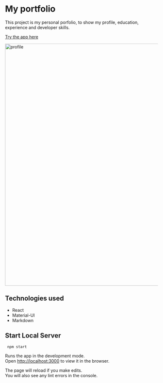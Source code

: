 # My portfolio

This project is my personal porfolio, to show my profile, education, experience and developer skills.

[Try the app here](https://juanlamas.dev/portfolio/)

<img src="https://juanlamas.dev/portfolio/img/content/portfolio/profile.png" alt="profile" width="800"/>

## Technologies used

- React
- Material-UI
- Markdown

## Start Local Server
```
 npm start
```

Runs the app in the development mode.<br />
Open [http://localhost:3000](http://localhost:3000) to view it in the browser.

The page will reload if you make edits.<br />
You will also see any lint errors in the console.
